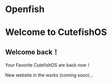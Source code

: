 # Openfish

# Welcome to CutefishOS

## Welcome back！

Your Favorite CutefishOS are back now！

New website in the works (coming soon)...
